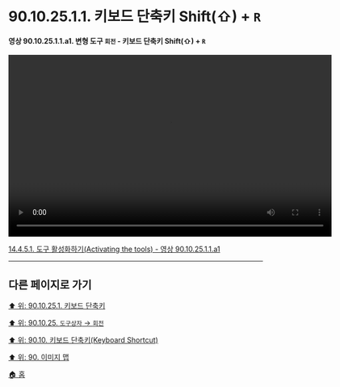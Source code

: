 # 90.10.25.1.1. 키보드 단축키 Shift(⇧) + `R`

<a id="90-10-25-01-01-a1"></a>

#### 영상 90.10.25.1.1.a1. 변형 도구 `회전` - 키보드 단축키 Shift(⇧) + `R`
<video controls="controls" width="640" height="360" src="https://github.com/wonder13662/gimp/assets/15767104/f434bf65-ba59-4d20-ba8d-e1df71f7fdbc"></video>

[14.4.5.1. 도구 활성화하기(Activating the tools) - 영상 90.10.25.1.1.a1](./14-04-05-01-activating_the_tool.md#90-10-25-01-01-a1)

***

## 다른 페이지로 가기

[⬆️ 위: 90.10.25.1. 키보드 단축키](./90-10-25-01-00-keyboard_shortcut.md)

[⬆️ 위: 90.10.25. `도구상자` → `회전`](./90-10-25-00-tool_box-rotate.md)

[⬆️ 위: 90.10. 키보드 단축키(Keyboard Shortcut)](./90-10-00-keyboard_shortcut.md)

[⬆️ 위: 90. 이미지 맵](./90-00-image-map.md)

[🏠 홈](./00-home.md)